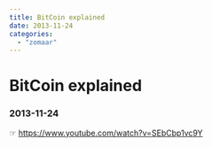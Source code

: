 ```yaml
---
title: BitCoin explained
date: 2013-11-24
categories:
  - "zomaar"
---
```

# BitCoin explained
### 2013-11-24

☞ https://www.youtube.com/watch?v=SEbCbp1vc9Y